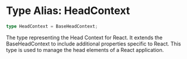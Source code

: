 # Type Alias: HeadContext

```ts
type HeadContext = BaseHeadContext;
```

The type representing the Head Context for React.
It extends the BaseHeadContext to include additional properties specific to React.
This type is used to manage the head elements of a React application.
